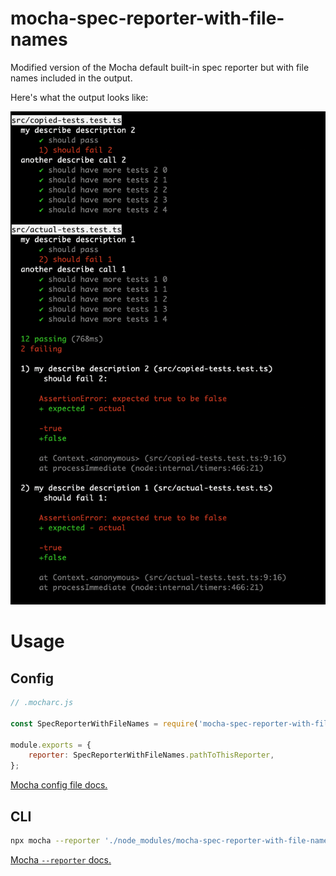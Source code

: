# mocha-spec-reporter-with-file-names

Modified version of the Mocha default built-in spec reporter but with file names included in the output.

Here's what the output looks like:

![example output image](./example-output.png)

# Usage

## Config

```Javascript
// .mocharc.js

const SpecReporterWithFileNames = require('mocha-spec-reporter-with-file-names');

module.exports = {
    reporter: SpecReporterWithFileNames.pathToThisReporter,
};
```

[Mocha config file docs.](https://mochajs.org/#configuring-mocha-nodejs)

## CLI

```bash
npx mocha --reporter './node_modules/mocha-spec-reporter-with-file-names'
```

[Mocha `--reporter` docs.](https://mochajs.org/#-reporter-name-r-name)
